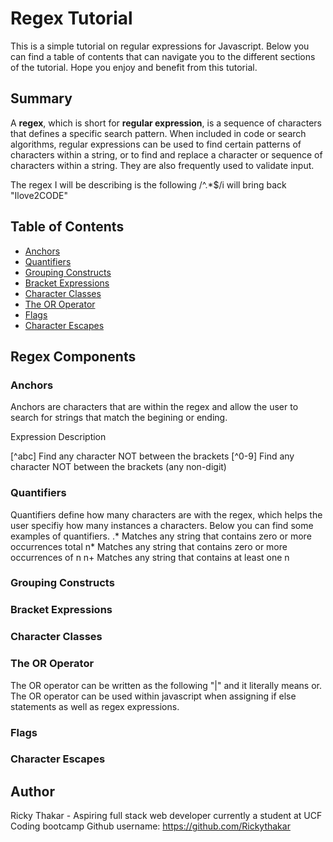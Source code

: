 # Regex Tutorial

This is a simple tutorial on regular expressions for Javascript. Below you can find a table of contents that can navigate you to the different sections of the tutorial.
Hope you enjoy and benefit from this tutorial.

## Summary

A **regex**, which is short for **regular expression**, is a sequence of characters that defines a specific search pattern. When included in code or search algorithms, regular expressions can be used to find certain patterns of characters within a string, or to find and replace a character or sequence of characters within a string. They are also frequently used to validate input. 

The regex I will be describing is the following
/^.*$/i 
will bring back "Ilove2CODE"


## Table of Contents

- [Anchors](#anchors)
- [Quantifiers](#quantifiers)
- [Grouping Constructs](#grouping-constructs)
- [Bracket Expressions](#bracket-expressions)
- [Character Classes](#character-classes)
- [The OR Operator](#the-or-operator)
- [Flags](#flags)
- [Character Escapes](#character-escapes)

## Regex Components

### Anchors
Anchors are characters that are within the regex and allow the user to search for strings that match the begining or ending.

Expression	Description

[^abc]	Find any character NOT between the brackets
[^0-9]	Find any character NOT between the brackets (any non-digit)

### Quantifiers
Quantifiers define how many characters are with the regex, which helps the user specifiy how many instances a characters.
Below you can find some examples of quantifiers.
.*	Matches any string that contains zero or more occurrences total
n*	Matches any string that contains zero or more occurrences of n
n+	Matches any string that contains at least one n


### Grouping Constructs

### Bracket Expressions

### Character Classes

### The OR Operator
The OR operator can be written as the following "|" and it literally means or.
The OR operator can be used within javascript when assigning if else statements as well as regex expressions.

### Flags

### Character Escapes

## Author
Ricky Thakar - Aspiring full stack web developer currently a student at UCF Coding bootcamp
Github username:
https://github.com/Rickythakar
